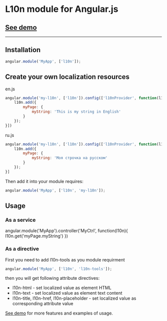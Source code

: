 # L10n module for Angular.js
## [See demo](http://4vanger.github.com/angular-l10n/)
***
## Installation
```javascript
angular.module('MyApp', ['l10n']);
```

## Create your own localization resources

en.js
```javascript
angular.module('my-l10n', ['l10n']).config(['l10nProvider', function(l10n){
	l10n.add({
		myPage: {
			myString: 'This is my string in English'
		}
	});
}])
```

ru.js
```javascript
angular.module('my-l10n', ['l10n']).config(['l10nProvider', function(l10n){
	l10n.add({
		myPage: {
			myString: 'Моя строчка на русском'
		}
	});
}]
```

Then add it into your module requires:
```javascript
angular.module('MyApp', ['l10n', 'my-l10n']);
```


## Usage
### As a service
angular.module('MyApp').controller('MyCtrl', function(l10n){
	l10n.get('myPage.myString')
})
### As a directive
First you need to add l10n-tools as you module requirment
```javascript
angular.module('MyApp', ['l10n', 'l10n-tools']);
```
then you will get following attribute directives:
* l10n-html - set localized value as element HTML
* l10n-text - set localized value as element text content
* l10n-title, l10n-href, l10n-placeholder - set localized value as corresponding attribute value

[See demo](http://4vanger.github.com/angular-l10n/) for more features and examples of usage.